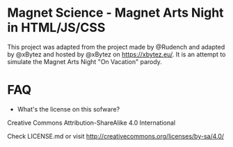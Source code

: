 # Magnet Science - Magnet Arts Night in HTML/JS/CSS

This project was adapted from the project made by @Rudench and adapted by @xBytez and hosted by @xBytez on https://xbytez.eu/. It is an attempt to simulate the Magnet Arts Night "On Vacation" parody.

# FAQ

* What's the license on this sofware?

Creative Commons Attribution-ShareAlike 4.0 International

Check LICENSE.md or visit http://creativecommons.org/licenses/by-sa/4.0/
